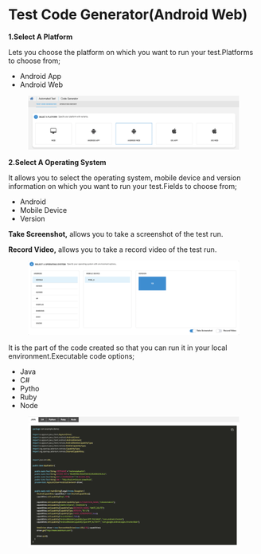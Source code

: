 # Test Code Generator(Android Web)

**1.Select A Platform**

Lets you choose the platform on which you want to run your test.Platforms to choose from;

* Android App
* Android Web

<figure><img src="../../.gitbook/assets/Ekran Resmi 2023-06-22 09.02.33.png" alt=""><figcaption></figcaption></figure>

**2.Select A Operating System**

It allows you to select the operating system, mobile device and version information on which you want to run your test.Fields to choose from;

* Android
* Mobile Device
* Version

**Take Screenshot,** allows you to take a screenshot of the test run.

**Record Video,** allows you to take a record video of the test run.

<figure><img src="../../.gitbook/assets/Ekran Resmi 2023-06-22 09.02.47.png" alt=""><figcaption></figcaption></figure>

It is the part of the code created so that you can run it in your local environment.Executable code options;

* Java
* C#
* Pytho
* Ruby
* Node

<figure><img src="../../.gitbook/assets/Ekran Resmi 2023-06-22 09.03.41.png" alt=""><figcaption></figcaption></figure>
